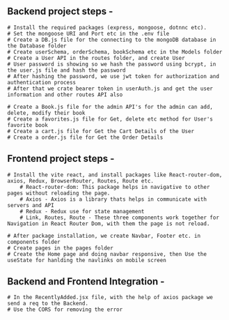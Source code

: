 ## Backend project steps -
    # Install the required packages (express, mongoose, dotnnc etc).
    # Set the mongoose URI and Port etc in the .env file
    # Create a DB.js file for the connecting to the mongoDB database in the Database folder
    # Create userSchema, orderSchema, bookSchema etc in the Models folder
    # Create a User API in the routes folder, and create User
    # User password is showing so we hash the password using bcrypt, in the user.js file and hash the password
    # After hashing the password, we use jwt token for authorization and authentication process
    # After that we crate bearer token in userAuth.js and get the user information and other routes API also

    # Create a Book.js file for the admin API's for the admin can add, delete, modify their book
    # Create a favorites.js file for Get, delete etc method for User's favorite book
    # Create a cart.js file for Get the Cart Details of the User
    # Create a order.js file for Get the Order Details

## Frontend project steps -
    # Install the vite react, and install packages like React-router-dom, axios, Redux, BrowserRouter, Routes, Route etc.
        # React-router-dom: This package helps in navigative to other pages without reloading the page.
        # Axios - Axios is a library thats helps in communicate with servers and API
        # Redux - Redux use for state management
        # Link, Routes, Route - These three components work together for Navigation in React Router Dom, with them the page is not reload.

    # After package installation, we create Navbar, Footer etc. in components folder
    # Create pages in the pages folder
    # Create the Home page and doing navbar responsive, then Use the useState for hanlding the navlinks on mobile screen 

## Backend and Frontend Integration -
    # In the RecentlyAdded.jsx file, with the help of axios package we send a req to the Backend.
    # Use the CORS for removing the error